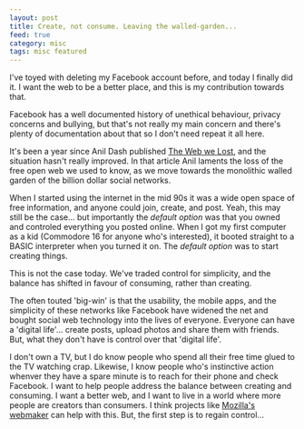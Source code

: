 ```yaml
---
layout: post
title: Create, not consume. Leaving the walled-garden...
feed: true
category: misc
tags: misc featured
---
```


I've toyed with deleting my Facebook account before, and today I finally did
it. I want the web to be a better place, and this is my contribution towards
that.

<!--break-->
Facebook has a well documented history of unethical behaviour, privacy
concerns and bullying, but that's not really my main concern and there's
plenty of documentation about that so I don't need repeat it all here.

It's been a year since Anil Dash published
<a href="http://dashes.com/anil/2012/12/the-web-we-lost.html">The Web we Lost</a>,
and the situation hasn't really improved. In that article Anil laments the loss
of the free open web we used to know, as we move towards the monolithic walled
garden of the billion dollar social networks.

When I started using the internet in the mid 90s it was a wide open space of
free information, and anyone could join, create, and post. Yeah, this may still
be the case... but importantly the <em>default option</em> was that you owned and
controled everything you posted online. When I got my first
computer as a kid (Commodore 16 for anyone who's interested), it booted
straight to a BASIC interpreter when you turned it on. The <em>default
option</em> was to start creating things.

This is not the case today. We've traded control for simplicity, and the balance
has shifted in favour of consuming, rather than creating.

The often touted 'big-win' is that the usability, the mobile apps, and the
simplicity of these networks like Facebook have widened the net and bought
social web technology into the lives of everyone. Everyone can have a 'digital
life'... create posts, upload photos and share them with friends. But, what they
don't have is control over that 'digital life'.

I don't own a TV, but I do know people who spend all their free time glued to
the TV watching crap. Likewise, I know people who's instinctive action
whenver they have a spare minute is to reach for their phone and check
Facebook. I want to help people address the balance between creating and consuming.
I want a better web, and I want to live in a world where more people are
creators than consumers. I think projects like
<a href="https://webmaker.org/en-GB/">Mozilla's webmaker</a> can help
with this. But, the first step is to regain control...


